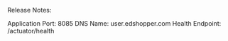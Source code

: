 Release Notes:

Application Port: 8085
DNS Name: user.edshopper.com
Health Endpoint: /actuator/health
